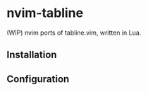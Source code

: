 # nvim-tabline

(WIP) nvim ports of tabline.vim, written in Lua.

## Installation

## Configuration

